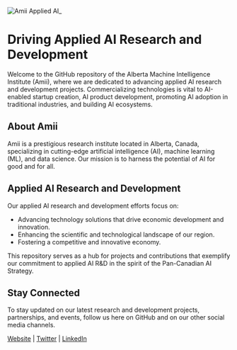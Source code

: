 ![Amii Applied AI_](https://github.com/Amii-Applied-AI/.github/assets/28785031/555a18de-106e-46da-b30d-a16b9a91d8d5)

# Driving Applied AI Research and Development

Welcome to the GitHub repository of the Alberta Machine Intelligence Institute (Amii), where we are dedicated to advancing applied AI research and development projects. Commercializing technologies is vital to AI-enabled startup creation, AI product development, promoting AI adoption in traditional industries, and building AI ecosystems.

## About Amii

Amii is a prestigious research institute located in Alberta, Canada, specializing in cutting-edge artificial intelligence (AI), machine learning (ML), and data science. Our mission is to harness the potential of AI for good and for all.

## Applied AI Research and Development

Our applied AI research and development efforts focus on:

- Advancing technology solutions that drive economic development and innovation.
- Enhancing the scientific and technological landscape of our region.
- Fostering a competitive and innovative economy.

This repository serves as a hub for projects and contributions that exemplify our commitment to applied AI R&D in the spirit of the Pan-Canadian AI Strategy. 

## Stay Connected

To stay updated on our latest research and development projects, partnerships, and events, follow us here on GitHub and on our other social media channels.

[Website](https://www.amii.ca/) | [Twitter](https://twitter.com/AmiiThinks) | [LinkedIn](https://www.linkedin.com/company/17811411)
